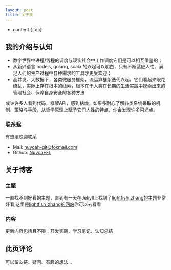 ```yaml
---
layout: post
title: 关于我
---
```


* content
{:toc}

## 我的介绍与认知

- 数字世界中进程/线程的调度与现实社会中工作调度它们是可以相互借鉴的；
- 从新兴语言 nodejs, golang, scala 的兴起可以明白，只有不断适应人性、满足人们的生产过程中各种需求的工具才更受欢迎；
- 高并发、大数据下，各类微服务框架，流运算框架迭代兴起，它们看起来眼花缭乱，实际上存在根本的线索，根本在于人类在长期的生活实践中摸索出来的管理社会、保障自身安全的各种方法

或许许多人看到代码，框架API，感到枯燥，如果多耐心了解各类系统采取的机制、策略与手段，从哲学原理上赋予它们人性的特点，你会发现许多闪光点。

### 联系我

有想法欢迎联系

- Mail: nuyoah-git@foxmail.com
- Github: [NuyoaH-L](https://github.com/NuyoaH-L)

## 关于博客

### 主题

一直找不到好看的主题，直到有一天在Jekyll上找到了[lightfish_zhang的主题](https://github.com/lightfish_zhang/)非常好看,这里是[lightfish_zhang的网站](https://lightfish.cn/)你可以去看看

### 内容

更新内容包括且不限：开发实践、学习笔记、认知总结

## 此页评论

可以留友链、疑问、有趣的想法...
